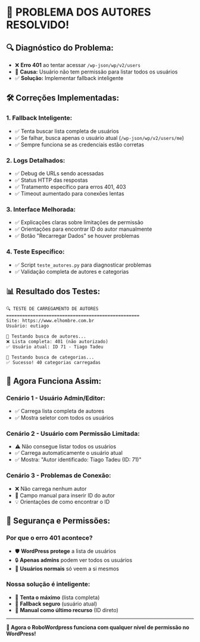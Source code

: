 # 🎉 PROBLEMA DOS AUTORES RESOLVIDO!

## 🔍 **Diagnóstico do Problema:**

- ❌ **Erro 401** ao tentar acessar `/wp-json/wp/v2/users`
- 🔐 **Causa:** Usuário não tem permissão para listar todos os usuários
- ✅ **Solução:** Implementar fallback inteligente

## 🛠️ **Correções Implementadas:**

### **1. Fallback Inteligente:**
- ✅ Tenta buscar lista completa de usuários
- ✅ Se falhar, busca apenas o usuário atual (`/wp-json/wp/v2/users/me`)
- ✅ Sempre funciona se as credenciais estão corretas

### **2. Logs Detalhados:**
- ✅ Debug de URLs sendo acessadas
- ✅ Status HTTP das respostas
- ✅ Tratamento específico para erros 401, 403
- ✅ Timeout aumentado para conexões lentas

### **3. Interface Melhorada:**
- ✅ Explicações claras sobre limitações de permissão
- ✅ Orientações para encontrar ID do autor manualmente
- ✅ Botão "Recarregar Dados" se houver problemas

### **4. Teste Específico:**
- ✅ Script `teste_autores.py` para diagnosticar problemas
- ✅ Validação completa de autores e categorias

## 📊 **Resultado dos Testes:**

```
🔍 TESTE DE CARREGAMENTO DE AUTORES
==================================================
Site: https://www.elhombre.com.br
Usuário: eutiago

📝 Testando busca de autores...
❌ Lista completa: 401 (não autorizado)
✅ Usuário atual: ID 71 - Tiago Tadeu

📁 Testando busca de categorias...
✅ Sucesso! 40 categorias carregadas
```

## 🎯 **Agora Funciona Assim:**

### **Cenário 1 - Usuário Admin/Editor:**
- ✅ Carrega lista completa de autores
- ✅ Mostra seletor com todos os usuários

### **Cenário 2 - Usuário com Permissão Limitada:**
- ⚠️ Não consegue listar todos os usuários
- ✅ Carrega automaticamente o usuário atual
- ✅ Mostra: "Autor identificado: Tiago Tadeu (ID: 71)"

### **Cenário 3 - Problemas de Conexão:**
- ❌ Não carrega nenhum autor
- 📝 Campo manual para inserir ID do autor
- 💡 Orientações de como encontrar o ID

## 🔐 **Segurança e Permissões:**

### **Por que o erro 401 acontece?**
- 🛡️ **WordPress protege** a lista de usuários
- 🔒 **Apenas admins** podem ver todos os usuários
- 👤 **Usuários normais** só veem a si mesmos

### **Nossa solução é inteligente:**
- 🎯 **Tenta o máximo** (lista completa)
- 🔄 **Fallback seguro** (usuário atual)
- 📝 **Manual como último recurso** (ID direto)

---

**🎉 Agora o RoboWordpress funciona com qualquer nível de permissão no WordPress!**
